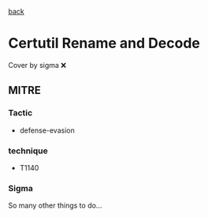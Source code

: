 [back](../index.md)
# Certutil Rename and Decode
Cover by sigma :x: 

## MITRE
### Tactic
  - defense-evasion

### technique
  - T1140

### Sigma

 So many other things to do...
